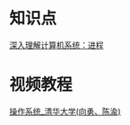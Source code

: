 # 知识点

[深入理解计算机系统：进程](https://mp.weixin.qq.com/s/z6K8C56FnNVKu6XAQefViQ)

# 视频教程

[操作系统_清华大学(向勇、陈渝)](https://www.bilibili.com/video/BV1js411b7vg?p=1)